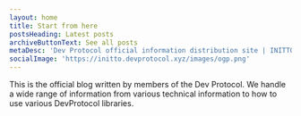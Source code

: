 ```yaml
---
layout: home
title: Start from here
postsHeading: Latest posts
archiveButtonText: See all posts
metaDesc: 'Dev Protocol official information distribution site | INITTO'
socialImage: 'https://initto.devprotocol.xyz/images/ogp.png'
---
```


This is the official blog written by members of the Dev Protocol. We handle a wide range of information from various technical information to how to use various DevProtocol libraries.
